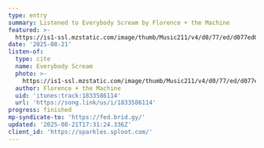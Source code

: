 ```yaml
---
type: entry
summary: Listened to Everybody Scream by Florence + the Machine
featured: >-
  https://is1-ssl.mzstatic.com/image/thumb/Music211/v4/d0/77/ed/d077ed0d-51ea-76b6-ba24-8aa7d4e248ad/25UM1IM19552.rgb.jpg/100x100bb.jpg
date: '2025-08-21'
listen-of:
  type: cite
  name: Everybody Scream
  photo: >-
    https://is1-ssl.mzstatic.com/image/thumb/Music211/v4/d0/77/ed/d077ed0d-51ea-76b6-ba24-8aa7d4e248ad/25UM1IM19552.rgb.jpg/100x100bb.jpg
  author: Florence + the Machine
  uid: 'itunes:track:1833586114'
  url: 'https://song.link/us/i/1833586114'
progress: finished
mp-syndicate-to: 'https://fed.brid.gy/'
updated: '2025-08-21T17:31:24.336Z'
client_id: 'https://sparkles.sploot.com/'
---
```


